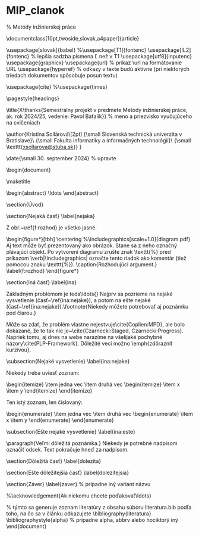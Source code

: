 # MIP_clanok
% Metódy inžinierskej práce

\documentclass[10pt,twoside,slovak,a4paper]{article}

\usepackage[slovak]{babel}
%\usepackage[T1]{fontenc}
\usepackage[IL2]{fontenc} % lepšia sadzba písmena Ľ než v T1
\usepackage[utf8]{inputenc}
\usepackage{graphicx}
\usepackage{url} % príkaz \url na formátovanie URL
\usepackage{hyperref} % odkazy v texte budú aktívne (pri niektorých triedach dokumentov spôsobuje posun textu)

\usepackage{cite}
%\usepackage{times}

\pagestyle{headings}

\title{X\thanks{Semestrálny projekt v predmete Metódy inžinierskej práce, ak. rok 2024/25, vedenie: Pavol Baťalík}} % meno a priezvisko vyučujúceho na cvičeniach

\author{Kristína Sollárová\\[2pt]
	{\small Slovenská technická univerzita v Bratislave}\\
	{\small Fakulta informatiky a informačných technológií}\\
	{\small \texttt{xsollarova@stuba.sk}}
	}

\date{\small 30. september 2024} % upravte



\begin{document}

\maketitle

\begin{abstract}
\ldots
\end{abstract}



\section{Úvod}





\section{Nejaká časť} \label{nejaka}

Z obr.~\ref{f:rozhod} je všetko jasné. 

\begin{figure*}[tbh]
\centering
%\includegraphics[scale=1.0]{diagram.pdf}
Aj text môže byť prezentovaný ako obrázok. Stane sa z neho označný plávajúci objekt. Po vytvorení diagramu zrušte znak \texttt{\%} pred príkazom \verb|\includegraphics| označte tento riadok ako komentár (tiež pomocou znaku \texttt{\%}).
\caption{Rozhodujúci argument.}
\label{f:rozhod}
\end{figure*}



\section{Iná časť} \label{ina}

Základným problémom je teda\ldots{} Najprv sa pozrieme na nejaké vysvetlenie (časť~\ref{ina:nejake}), a potom na ešte nejaké (časť~\ref{ina:nejake}).\footnote{Niekedy môžete potrebovať aj poznámku pod čiarou.}

Môže sa zdať, že problém vlastne nejestvuje\cite{Coplien:MPD}, ale bolo dokázané, že to tak nie je~\cite{Czarnecki:Staged, Czarnecki:Progress}. Napriek tomu, aj dnes na webe narazíme na všelijaké pochybné názory\cite{PLP-Framework}. Dôležité veci možno \emph{zdôrazniť kurzívou}.


\subsection{Nejaké vysvetlenie} \label{ina:nejake}

Niekedy treba uviesť zoznam:

\begin{itemize}
\item jedna vec
\item druhá vec
	\begin{itemize}
	\item x
	\item y
	\end{itemize}
\end{itemize}

Ten istý zoznam, len číslovaný:

\begin{enumerate}
\item jedna vec
\item druhá vec
	\begin{enumerate}
	\item x
	\item y
	\end{enumerate}
\end{enumerate}


\subsection{Ešte nejaké vysvetlenie} \label{ina:este}

\paragraph{Veľmi dôležitá poznámka.}
Niekedy je potrebné nadpisom označiť odsek. Text pokračuje hneď za nadpisom.



\section{Dôležitá časť} \label{dolezita}




\section{Ešte dôležitejšia časť} \label{dolezitejsia}




\section{Záver} \label{zaver} % prípadne iný variant názvu




%\acknowledgement{Ak niekomu chcete poďakovať\ldots}


% týmto sa generuje zoznam literatúry z obsahu súboru literatura.bib podľa toho, na čo sa v článku odkazujete
\bibliography{literatura}
\bibliographystyle{alpha} % prípadne alpha, abbrv alebo hociktorý iný
\end{document}

